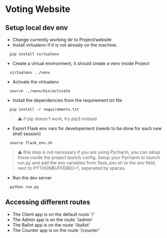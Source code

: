 # Voting Website

## Setup local dev env

- Change currently working dir to Project/website
- Install virtualenv if it is not already on the machine.
```shell
  pip install virtualenv
```
- Create a virtual environment, it should create a venv inside Project
```shell
  virtualenv ../venv 
```
- Activate the virtualenv
```shell
  source ../venv/bin/activate
```
- Install the dependencies from the requirement.txt file
```shell
  pip install -r requirements.txt 
```
> :warning: if pip doesn't work, try pip3 instead
- Export Flask env vars for developement (needs to be done for each new shell session)
```shell
  source flask_env.sh
```
> :warning: this step is not necessary if you are using Pycharm, you can setup these inside the project launch config. Setup your Pycharm to launch run.py and add the env variables from flask_env.sh to the env field, next to PYTHONBUFFERED=1, seperated by spaces.
- Run the dev server
```shell
  python run.py
```

## Accessing different routes
- The Client app is on the default route '/'
- The Admin app is on the route '/admin'
- The Ballot app is on the route '/ballot'
- The Counter app is on the route '/counter'
